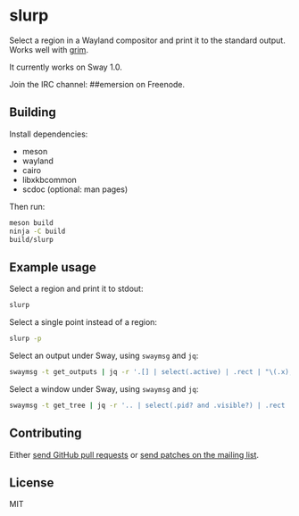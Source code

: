 # slurp

Select a region in a Wayland compositor and print it to the standard output.
Works well with [grim](https://github.com/emersion/grim).

It currently works on Sway 1.0.

Join the IRC channel: ##emersion on Freenode.

## Building

Install dependencies:
* meson
* wayland
* cairo
* libxkbcommon
* scdoc (optional: man pages)

Then run:

```sh
meson build
ninja -C build
build/slurp
```

## Example usage

Select a region and print it to stdout:

```sh
slurp
```

Select a single point instead of a region:

```sh
slurp -p
```

Select an output under Sway, using `swaymsg` and `jq`:

```sh
swaymsg -t get_outputs | jq -r '.[] | select(.active) | .rect | "\(.x),\(.y) \(.width)x\(.height)"' | slurp
```

Select a window under Sway, using `swaymsg` and `jq`:

```sh
swaymsg -t get_tree | jq -r '.. | select(.pid? and .visible?) | .rect | "\(.x),\(.y) \(.width)x\(.height)"' | slurp
```

## Contributing

Either [send GitHub pull requests][1] or [send patches on the mailing list][2].

## License

MIT

[1]: https://github.com/emersion/slurp
[2]: https://lists.sr.ht/%7Eemersion/public-inbox
